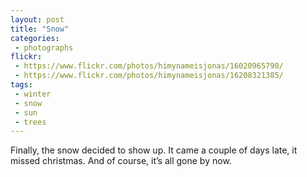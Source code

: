 ```yaml
---
layout: post
title: "Snow"
categories:
 - photographs
flickr:
 - https://www.flickr.com/photos/himynameisjonas/16020965790/
 - https://www.flickr.com/photos/himynameisjonas/16208321385/
tags:
 - winter
 - snow
 - sun
 - trees
---
```


Finally, the snow decided to show up. It came a couple of days late, it missed christmas. And of course, it’s all gone by now.
